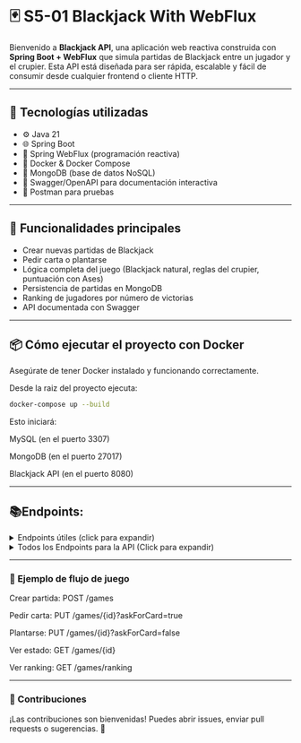 # 🃏 S5-01 Blackjack With WebFlux

Bienvenido a **Blackjack API**, una aplicación web reactiva construida con **Spring Boot + WebFlux** que simula partidas de Blackjack entre un jugador y el crupier. Esta API está diseñada para ser rápida, escalable y fácil de consumir desde cualquier frontend o cliente HTTP.

---

## 🚀 Tecnologías utilizadas

- ⚙️ Java 21
- 🌐 Spring Boot 
- 🔁 Spring WebFlux (programación reactiva)
- 🐳 Docker & Docker Compose
- 🍃 MongoDB (base de datos NoSQL)
- 📄 Swagger/OpenAPI para documentación interactiva
- 📄 Postman para pruebas

---

## 🧠 Funcionalidades principales

- Crear nuevas partidas de Blackjack
- Pedir carta o plantarse
- Lógica completa del juego (Blackjack natural, reglas del crupier, puntuación con Ases)
- Persistencia de partidas en MongoDB
- Ranking de jugadores por número de victorias
- API documentada con Swagger

---

## 📦 Cómo ejecutar el proyecto con Docker

Asegúrate de tener Docker instalado y funcionando correctamente.

Desde la raiz del proyecto ejecuta:
```bash
docker-compose up --build
```
Esto iniciará:

MySQL (en el puerto 3307)

MongoDB (en el puerto 27017)

Blackjack API (en el puerto 8080)

---

## 📚Endpoints:


<details>
  <summary>Endpoints útiles (click para expandir)</summary>

Swagger UI	http://localhost:8080/webjars/swagger-ui/index.html

API Docs	http://localhost:8080/v3/api-docs

Health Check	http://localhost:8080/actuator/health
</details>

<details>
  <summary>Todos los Endpoints para la API (Click para expandir)</summary>

<br>

### 🃏 **BlackjackController**

| Method | Endpoint                       | Descripción                                      |
|--------|--------------------------------|--------------------------------------------------|
| POST   | `/game/{gameId}/play`          | Jugar una partida ya creada                     |
| POST   | `/game/new`                    | Crear una nueva partida de Blackjack            |
| GET    | `/game`                        | Obtener todas las partidas jugadas              |
| GET    | `/game/{id}`                   | Ver detalles de una partida específica           |
| DELETE | `/game/{id}/delete`            | Eliminar una partida por ID                     |

---

### 👤 **PlayerController**

| Method | Endpoint                          | Descripción                          |
|--------|-----------------------------------|--------------------------------------|
| PUT    | `/players/{playerId}`             | Actualizar un jugador                |
| POST   | `/players`                        | Crear un nuevo jugador               |
| GET    | `/players/{id}`                   | Obtener un jugador por ID            |
| GET    | `/players/getAllPlayers`          | Listar todos los jugadores           |
| DELETE | `/players/{id}/delete`            | Eliminar un jugador                  |

---

### 🏆 **RankingController**

| Method | Endpoint               | Descripción                   |
|--------|------------------------|-------------------------------|
| GET    | `/ranking`     | Obtener el ranking de jugadores |

</details>

---


### 🧪 Ejemplo de flujo de juego
Crear partida:
POST /games

Pedir carta:
PUT /games/{id}?askForCard=true

Plantarse:
PUT /games/{id}?askForCard=false

Ver estado:
GET /games/{id}

Ver ranking:
GET /games/ranking

---

### 🤝 Contribuciones
¡Las contribuciones son bienvenidas!
Puedes abrir issues, enviar pull requests o sugerencias. 🙌
